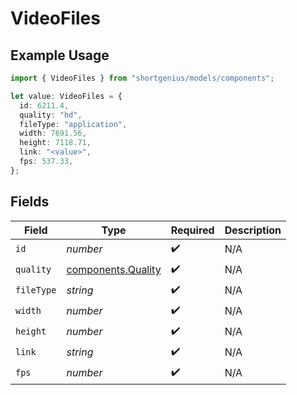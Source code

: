 # VideoFiles

## Example Usage

```typescript
import { VideoFiles } from "shortgenius/models/components";

let value: VideoFiles = {
  id: 6211.4,
  quality: "hd",
  fileType: "application",
  width: 7691.56,
  height: 7118.71,
  link: "<value>",
  fps: 537.33,
};
```

## Fields

| Field                                                    | Type                                                     | Required                                                 | Description                                              |
| -------------------------------------------------------- | -------------------------------------------------------- | -------------------------------------------------------- | -------------------------------------------------------- |
| `id`                                                     | *number*                                                 | :heavy_check_mark:                                       | N/A                                                      |
| `quality`                                                | [components.Quality](../../models/components/quality.md) | :heavy_check_mark:                                       | N/A                                                      |
| `fileType`                                               | *string*                                                 | :heavy_check_mark:                                       | N/A                                                      |
| `width`                                                  | *number*                                                 | :heavy_check_mark:                                       | N/A                                                      |
| `height`                                                 | *number*                                                 | :heavy_check_mark:                                       | N/A                                                      |
| `link`                                                   | *string*                                                 | :heavy_check_mark:                                       | N/A                                                      |
| `fps`                                                    | *number*                                                 | :heavy_check_mark:                                       | N/A                                                      |